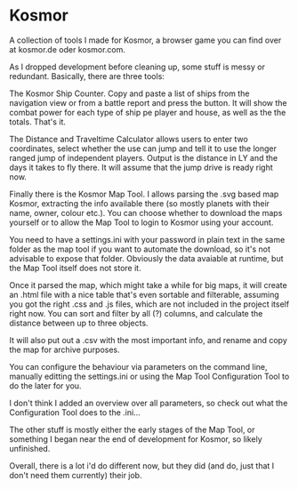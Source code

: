 Kosmor
======

A collection of tools I made for Kosmor, a browser game you can find over at kosmor.de oder kosmor.com.

As I dropped development before cleaning up, some stuff is messy or redundant. Basically, there are three tools:

The Kosmor Ship Counter. Copy and paste a list of ships from the navigation view or from a battle report and press the button. It will show the combat power for each type of ship pe player and house, as well as the the totals. That's it.

The Distance and Traveltime Calculator allows users to enter two coordinates, select whether the use can jump and tell it to use the longer ranged jump of independent players. Output is the distance in LY and the days it takes to fly there. It will assume that the jump drive is ready right now.

Finally there is the Kosmor Map Tool. I allows parsing the .svg based map Kosmor, extracting the info available there (so mostly planets with their name, owner, colour etc.). You can choose whether to download the maps yourself or to allow the Map Tool to login to Kosmor using your account.

You need to have a settings.ini with your password in plain text in the same folder as the map tool if you want to automate the download, so it's not advisable to expose that folder. Obviously the data avaiable at runtime, but the Map Tool itself does not store it.

Once it parsed the map, which might take a while for big maps, it will create an .html file with a nice table that's even sortable and filterable, assuming you got the right .css and .js files, which are not included in the project itself right now. You can sort and filter by all (?) columns, and calculate the distance between up to three objects.

It will also put out a .csv with the most important info, and rename and copy the map for archive purposes.

You can configure the behaviour via parameters on the command line, manually editting the settings.ini or using the Map Tool Configuration Tool to do the later for you.

I don't think I added an overview over all parameters, so check out what the Configuration Tool does to the .ini...

The other stuff is mostly either the early stages of the Map Tool, or something I began near the end of development for Kosmor, so likely unfinished.

Overall, there is a lot i'd do different now, but they did (and do, just that I don't need them currently) their job.
